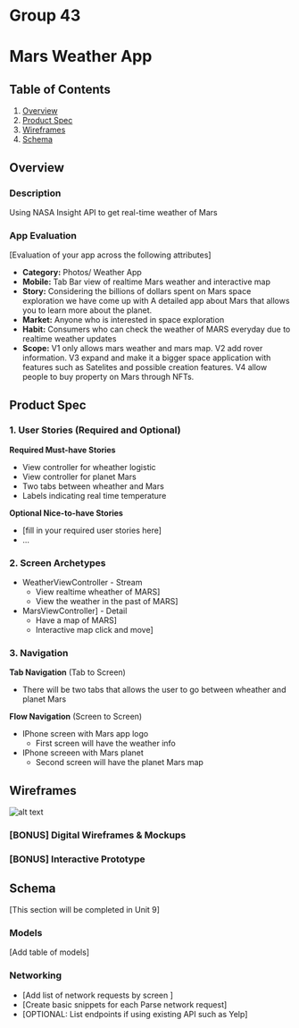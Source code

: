 # Group 43
Mars Weather App
===

## Table of Contents
1. [Overview](#Overview)
1. [Product Spec](#Product-Spec)
1. [Wireframes](#Wireframes)
2. [Schema](#Schema)

## Overview
### Description
Using NASA Insight API to get real-time weather of Mars

### App Evaluation
[Evaluation of your app across the following attributes]
- **Category:** Photos/ Weather App
- **Mobile:** Tab Bar view of realtime Mars weather and interactive map
- **Story:** Considering the billions of dollars spent on Mars space exploration we have come up with A detailed app about Mars that allows you to learn more about the planet.
- **Market:** Anyone who is interested in space exploration
- **Habit:** Consumers who can check the weather of MARS everyday due to realtime weather updates
- **Scope:** V1 only allows mars weather and mars map. V2 add rover information. V3 expand and make it a bigger space application with features such as Satelites and possible creation features. V4 allow people to buy property on Mars through NFTs.

## Product Spec

### 1. User Stories (Required and Optional)

**Required Must-have Stories**

* View controller for wheather logistic 
* View controller for planet Mars 
* Two tabs between wheather and Mars
* Labels indicating real time temperature 

**Optional Nice-to-have Stories**

* [fill in your required user stories here]
* ...

### 2. Screen Archetypes

* WeatherViewController - Stream
   * View realtime wheather of MARS]
   * View the weather in the past of MARS] 
* MarsViewController] - Detail
   * Have a map of MARS]
   * Interactive map click and move]

### 3. Navigation

**Tab Navigation** (Tab to Screen)

* There will be two tabs that allows the user to go between wheather and planet Mars 

**Flow Navigation** (Screen to Screen)

* IPhone screen with Mars app logo 
   * First screen will have the weather info
* IPhone screeen with Mars planet 
   * Second screen will have the planet Mars map 

## Wireframes
![alt text](https://user-images.githubusercontent.com/98177657/159135983-0c1af81b-60a2-4922-bff9-e5b28ec700f6.png)


### [BONUS] Digital Wireframes & Mockups

### [BONUS] Interactive Prototype

## Schema 
[This section will be completed in Unit 9]
### Models
[Add table of models]
### Networking
- [Add list of network requests by screen ]
- [Create basic snippets for each Parse network request]
- [OPTIONAL: List endpoints if using existing API such as Yelp]
